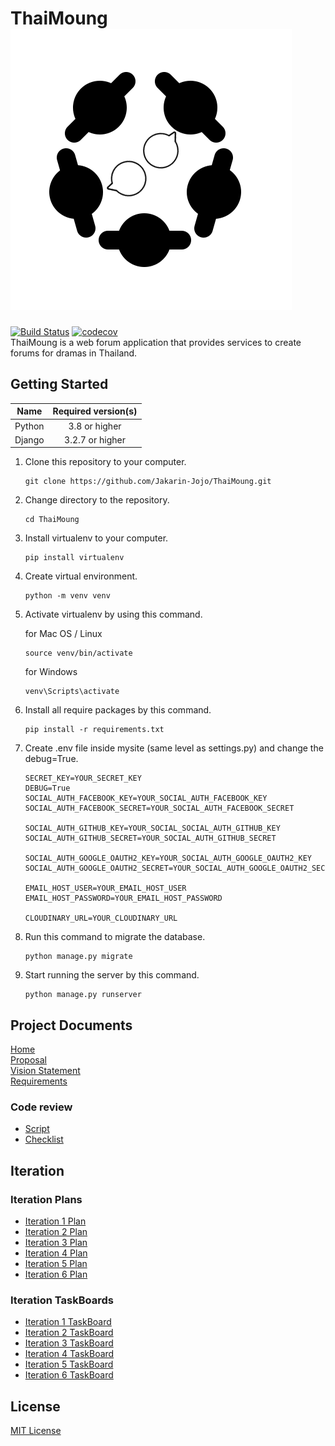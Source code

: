 # ThaiMoung ![ThaiMoungLOGO](Logo/LOGO-thaimoung_2.png)
[![Build Status](https://app.travis-ci.com/Jakarin-Jojo/ThaiMoung.svg?branch=master)](https://app.travis-ci.com/Jakarin-Jojo/ThaiMoung)
[![codecov](https://codecov.io/gh/Jakarin-Jojo/ThaiMoung/branch/master/graph/badge.svg?token=TVQ33DAQ9M)](https://codecov.io/gh/Jakarin-Jojo/ThaiMoung)  
ThaiMoung is a web forum application that provides services to create forums for dramas in Thailand.

## Getting Started

|    Name    | Required version(s) |
| :--------: | :-----------------: |
|   Python   |   3.8 or higher     |
|   Django   |   3.2.7 or higher   |

1. Clone this repository to your computer.
    ```
    git clone https://github.com/Jakarin-Jojo/ThaiMoung.git
    ```
2. Change directory to the repository.
    ```
    cd ThaiMoung
    ```
3. Install virtualenv to your computer.
    ```
    pip install virtualenv
    ```
4. Create virtual environment.
     ```
    python -m venv venv
    ```
5. Activate virtualenv by using this command.

    for Mac OS / Linux
    ```
    source venv/bin/activate
    ```
    for Windows
    ```
    venv\Scripts\activate
6. Install all require packages by this command.
    ``` 
    pip install -r requirements.txt
    ```
7. Create .env file inside mysite (same level as settings.py) and change the debug=True.
    ```
    SECRET_KEY=YOUR_SECRET_KEY
    DEBUG=True
    SOCIAL_AUTH_FACEBOOK_KEY=YOUR_SOCIAL_AUTH_FACEBOOK_KEY
    SOCIAL_AUTH_FACEBOOK_SECRET=YOUR_SOCIAL_AUTH_FACEBOOK_SECRET

    SOCIAL_AUTH_GITHUB_KEY=YOUR_SOCIAL_SOCIAL_AUTH_GITHUB_KEY
    SOCIAL_AUTH_GITHUB_SECRET=YOUR_SOCIAL_AUTH_GITHUB_SECRET

    SOCIAL_AUTH_GOOGLE_OAUTH2_KEY=YOUR_SOCIAL_AUTH_GOOGLE_OAUTH2_KEY
    SOCIAL_AUTH_GOOGLE_OAUTH2_SECRET=YOUR_SOCIAL_AUTH_GOOGLE_OAUTH2_SECRET

    EMAIL_HOST_USER=YOUR_EMAIL_HOST_USER
    EMAIL_HOST_PASSWORD=YOUR_EMAIL_HOST_PASSWORD

    CLOUDINARY_URL=YOUR_CLOUDINARY_URL
    ```
8. Run this command to migrate the database.
    ```
    python manage.py migrate
    ```
9. Start running the server by this command.
    ```
    python manage.py runserver
    ```



## Project Documents

[Home](../../wiki/Home)  
[Proposal](https://docs.google.com/document/d/1rzrv2o_gZU1Uh3EQ-Ona6EIYkrj8onRlVrpoh9FInAI/edit#)  
[Vision Statement](../../wiki/Vision%20Statement)  
[Requirements](../../wiki/Requirements)   

### Code review
* [Script](../../wiki/Script)  
* [Checklist](../../wiki/Checklist)  

## Iteration

### Iteration Plans  
* [Iteration 1 Plan](../../wiki/Iteration%201%20Plan)  
* [Iteration 2 Plan](../../wiki/Iteration%202%20Plan)  
* [Iteration 3 Plan](../../wiki/Iteration%203%20Plan)
* [Iteration 4 Plan](../../wiki/Iteration%204%20Plan) 
* [Iteration 5 Plan](../../wiki/Iteration%205%20Plan)
* [Iteration 6 Plan](../../wiki/Iteration%206%20Plan)

### Iteration TaskBoards  
* [Iteration 1 TaskBoard](../../projects/2)  
* [Iteration 2 TaskBoard](../../projects/3)  
* [Iteration 3 TaskBoard](../../projects/5)  
* [Iteration 4 TaskBoard](../../projects/6)
* [Iteration 5 TaskBoard](../../projects/7)
* [Iteration 6 TaskBoard](../../projects/8)
## License
[MIT License](https://github.com/Jakarin-Jojo/ThaiMoung/blob/master/LICENSE)
